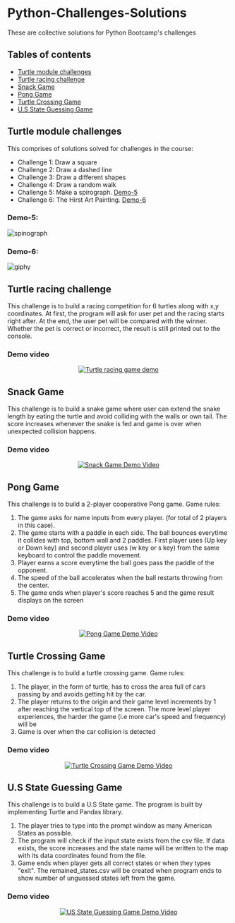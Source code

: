 # Python-Challenges-Solutions
These are collective solutions for Python Bootcamp's challenges

## Tables of contents 
* [Turtle module challenges](#turtle-module-challenges)
* [Turtle racing challenge](#turtle-racing-challenge)
* [Snack Game](#snack-game)
* [Pong Game](#pong-game)
* [Turtle Crossing Game](#turtle-crossing-game)
* [U.S State Guessing Game](#us-state-guessing-game)

## Turtle module challenges  
This comprises of solutions solved for challenges in the course: 
  * Challenge 1: Draw a square
  * Challenge 2: Draw a dashed line
  * Challenge 3: Draw a different shapes
  * Challenge 4: Draw a random walk 
  * Challenge 5: Make a spirograph. [Demo-5](#demo-5)
  * Challenge 6: The Hirst Art Painting. [Demo-6](#demo-6)
 
 ### Demo-5:
 ![spinograph](https://user-images.githubusercontent.com/83873333/184083583-1245a67b-1e71-4d09-b8f0-8459a5446edc.gif)

 ### Demo-6:
 ![giphy](https://user-images.githubusercontent.com/83873333/183920552-e4a1ae33-f140-48f0-a8a1-173d9726cd9c.gif)
 
## Turtle racing challenge
This challenge is to build a racing competition for 6 turtles along with x,y coordinates. At first, the program will ask for user pet and the racing starts right after. At the end, the user pet will be compared with the winner. Whether the pet is correct or incorrect, the result is still printed out to the console.
### Demo video
<div align="center">

[![Turtle racing game demo](http://img.youtube.com/vi/JDmcX2FC5yg/0.jpg)](http://www.youtube.com/watch?v=JDmcX2FC5yg "Turtle racing game demo")

</div>

## Snack Game
This challenge is to build a snake game where user can extend the snake length by eating the turtle and avoid colliding with the walls or own tail. The score increases whenever the snake is fed and game is over when unexpected collision happens. 

### Demo video
<div align="center">

[![Snack Game Demo Video](http://img.youtube.com/vi/NFfajjzF4Gg/0.jpg)](http://www.youtube.com/watch?v=NFfajjzF4Gg "Snack Game Demo Video")

</div>


## Pong Game
This challenge is to build a 2-player cooperative Pong game. Game rules: 
1. The game asks for name inputs from every player. (for total of 2 players in this case).
1. The game starts with a paddle in each side. The ball bounces everytime it collides with top, bottom wall and 2 paddles. First player uses (Up key or Down key) and second player uses (w key or s key) from the same keyboard to control the paddle movement.
1. Player earns a score everytime the ball goes pass the paddle of the opponent.
1. The speed of the ball accelerates when the ball restarts throwing from the center.
1. The game ends when player's score reaches 5 and the game result displays on the screen

### Demo video
<div align="center">

[![Pong Game Demo Video](http://img.youtube.com/vi/eQUPIrqnlVc/0.jpg)](http://www.youtube.com/watch?v=eQUPIrqnlVc "Pong Game Demo Video")

</div>

## Turtle Crossing Game
This challenge is to build a turtle crossing game. Game rules: 
1. The player, in the form of turtle, has to cross the area full of cars passing by and avoids getting hit by the car. 
1. The player returns to the origin and their game level increments by 1 after reaching the vertical top of the screen. The more level player experiences, the harder the game (i.e more car's speed and frequency) will be
1. Game is over when the car collision is detected

### Demo video
<div align="center">

[![Turtle Crossing Game Demo Video](http://img.youtube.com/vi/HrnfhqrnMhI/0.jpg)](http://www.youtube.com/watch?v=HrnfhqrnMhI "Turtle Crossing Game Demo Video")

</div>

## U.S State Guessing Game
This challenge is to build a U.S State game. The program is built by implementing Turtle and Pandas library.  
1. The player tries to type into the prompt window as many American States as possible. 
1. The program will check if the input state exists from the csv file. If data exists, the score increases and the state name will be written to the map with its data coordinates found from the file.
1. Game ends when player gets all correct states or when they types "exit". The remained_states.csv will be created when program ends to show number of unguessed states left from the game.

### Demo video
<div align="center">

[![US State Guessing Game Demo Video](http://img.youtube.com/vi/GgHUIplHS6o/0.jpg)](http://www.youtube.com/watch?v=GgHUIplHS6o "US State Guessing Game Demo Video")

</div>
